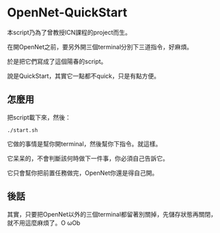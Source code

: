 # OpenNet-QuickStart

本script乃為了曾教授ICN課程的project而生。

在開OpenNet之前，要另外開三個terminal分別下三道指令，好麻煩。

於是把它們寫成了這個陽春的script。

說是QuickStart，其實它一點都不quick，只是有點方便。

## 怎麼用


把script載下來，然後：

    ./start.sh

它做的事情是幫你開terminal，然後幫你下指令。就這樣。

它呆呆的，不會判斷該何時做下一件事，你必須自己告訴它。

它只會幫你把前置任務做完，OpenNet你還是得自己開。

## 後話

其實，只要把OpenNet以外的三個terminal都留著別關掉，先儲存狀態再關閉，就不用這麼麻煩了。O ωOb

